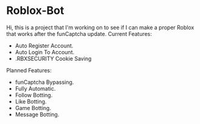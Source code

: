 # Roblox-Bot
Hi, this is a project that I'm working on to see if I can make a proper Roblox that works after the funCaptcha update.
Current Features:
  - Auto Register Account.
  - Auto Login To Account.
  - .RBXSECURITY Cookie Saving
  
Planned Features:
  - funCaptcha Bypassing.
  - Fully Automatic.
  - Follow Botting.
  - Like Botting.
  - Game Botting.
  - Message Botting.
